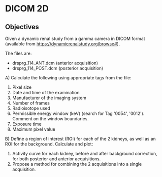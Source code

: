 # DICOM 2D

## Objectives

Given a dynamic renal study from a gamma camera in DICOM format (available from https://dynamicrenalstudy.org/browse#).

The files are:

* drsprg_114_ANT.dcm (anterior acquisition)
* drsprg_114_POST.dcm (posterior acquisition)

A) Calculate the following using appropriate tags from the file:
1. Pixel size
2. Date and time of the examination
3. Manufacturer of the imaging system
4. Number of frames
5. Radioisotope used
6. Permissible energy window (keV) (search for Tag '0054', '0012'). Comment on the window boundaries.
7. Exposure time
8. Maximum pixel value

B) Define a region of interest (ROI) for each of the 2 kidneys, as well as an ROI for the background.
Calculate and plot:
1. Activity curve for each kidney, before and after background correction, for both posterior and anterior acquisitions.
2. Propose a method for combining the 2 acquisitions into a single acquisition.
